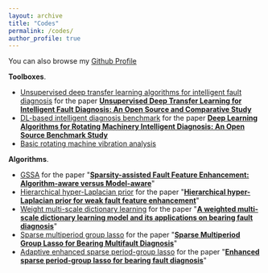 ```yaml
---
layout: archive
title: "Codes"
permalink: /codes/
author_profile: true
---
```


You can also browse my [Github Profile](https://github.com/ZhaoZhibin)


<b>Toolboxes</b>.
<!-- -->
* [Unsupervised deep transfer learning algorithms for intelligent fault diagnosis](https://github.com/ZhaoZhibin/UDTL)
for the paper **[Unsupervised Deep Transfer Learning for Intelligent Fault Diagnosis: An Open Source and Comparative Study](https://arxiv.org/abs/1912.12528)**
* [DL-based intelligent diagnosis benchmark](https://github.com/ZhaoZhibin/DL-based-Intelligent-Diagnosis-Benchmark)
for the paper **[Deep Learning Algorithms for Rotating Machinery Intelligent Diagnosis: An Open Source Benchmark Study](https://github.com/ZhaoZhibin/DL-based-Intelligent-Diagnosis-Benchmark)**
* [Basic rotating machine vibration analysis](https://github.com/ZhaoZhibin/Basic-Rotating-Machine-Vibration-Analysis)


<b>Algorithms</b>.
* [GSSA](https://github.com/ZhaoZhibin/GSSA)
for the paper "[**Sparsity-assisted Fault Feature Enhancement: Algorithm-aware versus Model-aware**](https://ieeexplore.ieee.org/document/9007828)"
* [Hierarchical hyper-Laplacian prior](https://github.com/ZhaoZhibin/HHLP-for-weak-fault-feature-enhancement)
for the paper "[**Hierarchical hyper-Laplacian prior for weak fault feature enhancement**](https://doi.org/10.1016/j.isatra.2019.06.007)" 
* [Weight multi-scale dictionary learning](https://github.com/ZhaoZhibin/Weighted_Multi-Scale_Dictionary_Learning)
for the paper "[**A weighted multi-scale dictionary learning model and its applications on bearing fault diagnosis**](https://www.sciencedirect.com/science/article/abs/pii/S0022460X19300586)" 
* [Sparse multiperiod group lasso](https://github.com/ZhaoZhibin/SMPGL)
for the paper "[**Sparse Multiperiod Group Lasso for Bearing Multifault Diagnosis**](https://ieeexplore.ieee.org/abstract/document/8675767)" 
* [Adaptive enhanced sparse period-group lasso](https://github.com/ZhaoZhibin/AdaESPGL)
for the paper "[**Enhanced sparse period-group lasso for bearing fault diagnosis**](https://ieeexplore.ieee.org/abstract/document/8365091)" 
